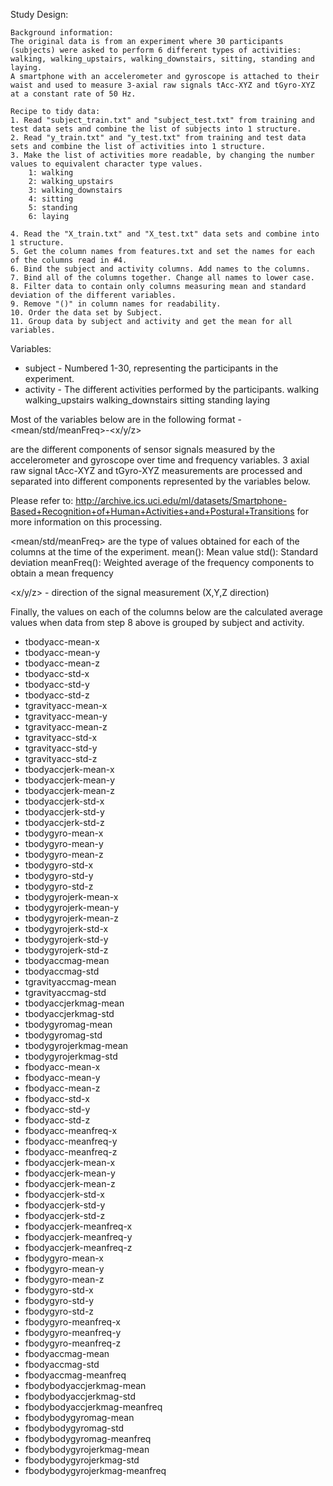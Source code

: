 Study Design:

    Background information:
    The original data is from an experiment where 30 participants (subjects) were asked to perform 6 different types of activities: walking, walking_upstairs, walking_downstairs, sitting, standing and laying.
    A smartphone with an accelerometer and gyroscope is attached to their waist and used to measure 3-axial raw signals tAcc-XYZ and tGyro-XYZ at a constant rate of 50 Hz.

    Recipe to tidy data:
    1. Read "subject_train.txt" and "subject_test.txt" from training and test data sets and combine the list of subjects into 1 structure.
    2. Read "y_train.txt" and "y_test.txt" from training and test data sets and combine the list of activities into 1 structure.
    3. Make the list of activities more readable, by changing the number values to equivalent character type values.
        1: walking
        2: walking_upstairs
        3: walking_downstairs
        4: sitting
        5: standing
        6: laying
	
    4. Read the "X_train.txt" and "X_test.txt" data sets and combine into 1 structure.
    5. Get the column names from features.txt and set the names for each of the columns read in #4.
    6. Bind the subject and activity columns. Add names to the columns.
    7. Bind all of the columns together. Change all names to lower case.
    8. Filter data to contain only columns measuring mean and standard deviation of the different variables.
    9. Remove "()" in column names for readability.
    10. Order the data set by Subject.
    11. Group data by subject and activity and get the mean for all variables.

Variables:

* subject - Numbered 1-30, representing the participants in the experiment.
* activity - The different activities performed by the participants.
			walking
			walking_upstairs
			walking_downstairs
			sitting
			standing
			laying

Most of the variables below are in the following format <attribute>-<mean/std/meanFreq>-<x/y/z>

<attribute> are the different components of sensor signals measured by the accelerometer and gyroscope over time and frequency variables.
3 axial raw signal tAcc-XYZ and tGyro-XYZ measurements are processed and separated into different components represented by the variables below.

Please refer to:
http://archive.ics.uci.edu/ml/datasets/Smartphone-Based+Recognition+of+Human+Activities+and+Postural+Transitions
for more information on this processing.

<mean/std/meanFreq> are the type of values obtained for each of the columns at the time of the experiment.
mean(): Mean value
std(): Standard deviation
meanFreq(): Weighted average of the frequency components to obtain a mean frequency

<x/y/z> - direction of the signal measurement (X,Y,Z direction)

Finally, the values on each of the columns below are the calculated average values when data from step 8 above is grouped by subject and activity.

* tbodyacc-mean-x
* tbodyacc-mean-y
* tbodyacc-mean-z
* tbodyacc-std-x               
* tbodyacc-std-y
* tbodyacc-std-z
* tgravityacc-mean-x           
* tgravityacc-mean-y
* tgravityacc-mean-z
* tgravityacc-std-x            
* tgravityacc-std-y
* tgravityacc-std-z
* tbodyaccjerk-mean-x          
* tbodyaccjerk-mean-y
* tbodyaccjerk-mean-z
* tbodyaccjerk-std-x           
* tbodyaccjerk-std-y
* tbodyaccjerk-std-z
* tbodygyro-mean-x             
* tbodygyro-mean-y
* tbodygyro-mean-z
* tbodygyro-std-x              
* tbodygyro-std-y
* tbodygyro-std-z
* tbodygyrojerk-mean-x         
* tbodygyrojerk-mean-y
* tbodygyrojerk-mean-z
* tbodygyrojerk-std-x          
* tbodygyrojerk-std-y
* tbodygyrojerk-std-z
* tbodyaccmag-mean             
* tbodyaccmag-std
* tgravityaccmag-mean
* tgravityaccmag-std           
* tbodyaccjerkmag-mean
* tbodyaccjerkmag-std
* tbodygyromag-mean            
* tbodygyromag-std
* tbodygyrojerkmag-mean
* tbodygyrojerkmag-std
* fbodyacc-mean-x
* fbodyacc-mean-y
* fbodyacc-mean-z              
* fbodyacc-std-x
* fbodyacc-std-y
* fbodyacc-std-z               
* fbodyacc-meanfreq-x
* fbodyacc-meanfreq-y
* fbodyacc-meanfreq-z          
* fbodyaccjerk-mean-x
* fbodyaccjerk-mean-y
* fbodyaccjerk-mean-z          
* fbodyaccjerk-std-x
* fbodyaccjerk-std-y
* fbodyaccjerk-std-z           
* fbodyaccjerk-meanfreq-x
* fbodyaccjerk-meanfreq-y
* fbodyaccjerk-meanfreq-z      
* fbodygyro-mean-x
* fbodygyro-mean-y
* fbodygyro-mean-z             
* fbodygyro-std-x
* fbodygyro-std-y
* fbodygyro-std-z              
* fbodygyro-meanfreq-x
* fbodygyro-meanfreq-y
* fbodygyro-meanfreq-z         
* fbodyaccmag-mean
* fbodyaccmag-std
* fbodyaccmag-meanfreq         
* fbodybodyaccjerkmag-mean
* fbodybodyaccjerkmag-std
* fbodybodyaccjerkmag-meanfreq 
* fbodybodygyromag-mean
* fbodybodygyromag-std
* fbodybodygyromag-meanfreq    
* fbodybodygyrojerkmag-mean
* fbodybodygyrojerkmag-std
* fbodybodygyrojerkmag-meanfreq